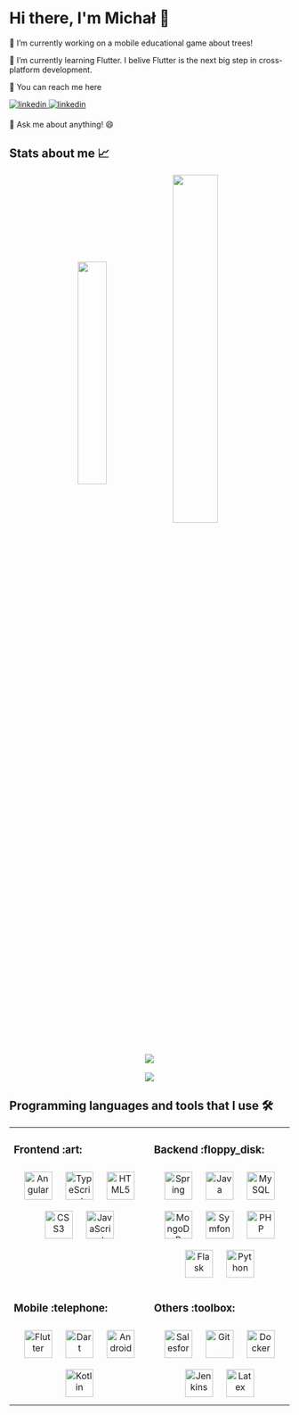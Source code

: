 # Hi there, I'm Michał 👋

:briefcase: I’m currently working on a mobile educational game about trees!

🌱 I’m currently learning Flutter. I belive Flutter is the next big step in cross-platform development.

:e-mail: You can reach me here

<a href="https://linkedin.com/in/michalkoziara" target="_blank">
<img src=https://img.shields.io/badge/linkedin-%231E77B5.svg?&style=for-the-badge&logo=linkedin&logoColor=white alt=linkedin style="margin-bottom: 5px;" />
</a>

<a href="mailto:mkoziara12@gmail.com">
<img src=https://img.shields.io/badge/Gmail-D14836?&style=for-the-badge&logo=gmail&logoColor=white alt=linkedin style="margin-bottom: 5px;" />
</a>

💬 Ask me about anything! :smile:

## Stats about me :chart_with_upwards_trend:

<div align="center">
  <img width="32%" src="https://github-profile-summary-cards.vercel.app/api/cards/most-commit-language?username=michalkoziara&theme=github&hide_border=true" align="center"/>
  <img width="40%" src="https://github-readme-stats.vercel.app/api/top-langs/?username=michalkoziara&hide_border=true&layout=compact" align="center"/>
</div>
</br>
<div align="center">
  <img src="https://github-profile-summary-cards.vercel.app/api/cards/profile-details?username=michalkoziara&theme=github&hide_border=true"/>
</div>  
</br>
<div align="center">
  <img src="https://github-readme-streak-stats.herokuapp.com/?user=michalkoziara&theme=default&hide_border=true"/>
</div>  

## Programming languages and tools that I use :hammer_and_wrench:
<table align="center">
  <tr style="border: none;">
    <td valign="top" width="50%">
      <h3>Frontend :art:</h3>
      <div align="center">  
      <img style="margin: 10px" src="https://profilinator.rishav.dev/skills-assets/angularjs-original.svg" alt="Angular" height="50" />
      <img style="margin: 10px" src="https://profilinator.rishav.dev/skills-assets/typescript-original.svg" alt="TypeScript" height="50" />  
      <img style="margin: 10px" src="https://profilinator.rishav.dev/skills-assets/html5-original-wordmark.svg" alt="HTML5" height="50" />
      <img style="margin: 10px" src="https://profilinator.rishav.dev/skills-assets/css3-original-wordmark.svg" alt="CSS3" height="50" />  
      <img style="margin: 10px" src="https://profilinator.rishav.dev/skills-assets/javascript-original.svg" alt="JavaScript" height="50" />  
      </div>  
    </td>
    <td valign="top" width="50%">
      <h3>Backend :floppy_disk:</h3>
      <div align="center">  
      <img style="margin: 10px" src="https://profilinator.rishav.dev/skills-assets/springio-icon.svg" alt="Spring" height="50" />  
      <img style="margin: 10px" src="https://profilinator.rishav.dev/skills-assets/java-original-wordmark.svg" alt="Java" height="50" />  
      <img style="margin: 10px" src="https://profilinator.rishav.dev/skills-assets/mysql-original-wordmark.svg" alt="MySQL" height="50" />  
      <img style="margin: 10px" src="https://profilinator.rishav.dev/skills-assets/mongodb-original-wordmark.svg" alt="MongoDB" height="50" />  
      <img style="margin: 10px" src="https://profilinator.rishav.dev/skills-assets/symfony_black_03.svg" alt="Symfony" height="50" />  
      <img style="margin: 10px" src="https://profilinator.rishav.dev/skills-assets/php-original.svg" alt="PHP" height="50" />  
      <img style="margin: 10px" src="https://profilinator.rishav.dev/skills-assets/flask.png" alt="Flask" height="50" />  
      <img style="margin: 10px" src="https://profilinator.rishav.dev/skills-assets/python-original.svg" alt="Python" height="50" />  
      </div>  
    </td>
  </tr>
  <tr>
    <td valign="top" width="50%">
      <h3>Mobile :telephone:</h3>
      <div align="center">  
      <img style="margin: 10px" src="https://profilinator.rishav.dev/skills-assets/flutterio-icon.svg" alt="Flutter" height="50" />  
      <img style="margin: 10px" src="https://profilinator.rishav.dev/skills-assets/dartlang-icon.svg" alt="Dart" height="50" />  
      <img style="margin: 10px" src="https://profilinator.rishav.dev/skills-assets/android-original-wordmark.svg" alt="Android" height="50" />  
      <img style="margin: 10px" src="https://profilinator.rishav.dev/skills-assets/kotlinlang-icon.svg" alt="Kotlin" height="50" />  
      </div>
    </td>
    <td valign="top" width="50%">
      <h3>Others :toolbox: </h3>
      <div align="center">  
      <img style="margin: 10px" src="https://profilinator.rishav.dev/skills-assets/salesforce.png" alt="Salesforce" height="50" />  
      <img style="margin: 10px" src="https://profilinator.rishav.dev/skills-assets/git-scm-icon.svg" alt="Git" height="50" />  
      <img style="margin: 10px" src="https://profilinator.rishav.dev/skills-assets/docker-original-wordmark.svg" alt="Docker" height="50" />  
      <img style="margin: 10px" src="https://profilinator.rishav.dev/skills-assets/jenkins-icon.svg" alt="Jenkins" height="50" />  
      <img style="margin: 10px" src="https://profilinator.rishav.dev/skills-assets/latex.png" alt="Latex" height="50" />  
      </div>
    </td>
  </tr>
</table>  
